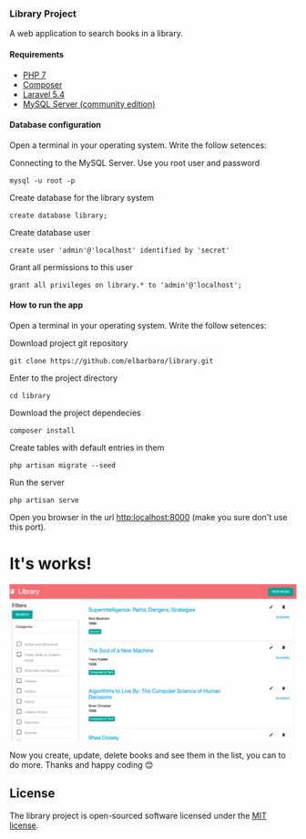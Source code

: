 ### Library Project

A web application to search books in a library.

#### Requirements

- [PHP 7](https://www.php.net/downloads.php)
- [Composer](https://getcomposer.org/)
- [Laravel 5.4](https://laravel.com/docs/5.4/installation)
- [MySQL Server (community edition)](https://dev.mysql.com/downloads/mysql/)

#### Database configuration

Open a terminal in your operating system. Write the follow setences:

Connecting to the MySQL Server. Use you root user and password

    mysql -u root -p

Create database for the library system

    create database library;

Create database user 

    create user 'admin'@'localhost' identified by 'secret'

Grant all permissions to this user

    grant all privileges on library.* to 'admin'@'localhost';

#### How to run the app

Open a terminal in your operating system. Write the follow setences:

Download project git repository 

    git clone https://github.com/elbarbaro/library.git

Enter to the project directory

    cd library

Download the project dependecies

    composer install

Create tables with default entries in them

    php artisan migrate --seed

Run the server

    php artisan serve

Open you browser in the url [http:localhost:8000](http:localhost:8000) (make you sure don't use this port).

# It's works!

![](app-screenshot.png)

Now you create, update, delete books and see them in the list,  you can to do more. Thanks and happy coding 😊

## License

The library project is open-sourced software licensed under the [MIT license](http://opensource.org/licenses/MIT).
